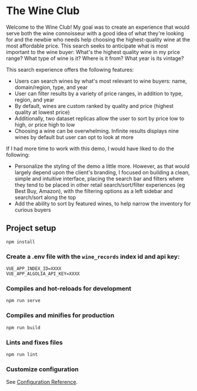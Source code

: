 # The Wine Club

Welcome to the Wine Club! My goal was to create an experience that would serve both the wine connoisseur with a good idea of what they're looking for and the newbie who needs help choosing the highest-quality wine at the most affordable price. This search seeks to anticipate what is most important to the wine buyer: What's the highest quality wine in my price range? What type of wine is it? Where is it from? What year is its vintage? 

This search experience offers the following features: 

- Users can search wines by what's most relevant to wine buyers: name, domain/region, type, and year 
- User can filter results by a variety of price ranges, in addition to type, region, and year 
- By default, wines are custom ranked by quality and price (highest quality at lowest price)
- Additionally, two dataset replicas allow the user to sort by price low to high, or price high to low 
- Choosing a wine can be overwhelming. Infinite results displays nine wines by default but user can opt to look at more

If I had more time to work with this demo, I would have liked to do the following: 
- Personalize the styling of the demo a little more. However, as that would largely depend upon the client's branding, I focused on building a clean, simple and intuitive interface, placing the search bar and filters where they tend to be placed in other retail search/sort/filter experiences (eg Best Buy, Amazon), with the filtering options as a left sidebar and search/sort along the top 
- Add the ability to sort by featured wines, to help narrow the inventory for curious buyers   

## Project setup
```
npm install
```

### Create a .env file with the `wine_records` index id and api key: 
```
VUE_APP_INDEX_ID=XXXX
VUE_APP_ALGOLIA_API_KEY=XXXX
```

### Compiles and hot-reloads for development
```
npm run serve
```

### Compiles and minifies for production
```
npm run build
```

### Lints and fixes files
```
npm run lint
```

### Customize configuration
See [Configuration Reference](https://cli.vuejs.org/config/).
